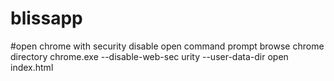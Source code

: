 # blissapp

#open chrome with security disable
	open command prompt
		browse chrome directory
		chrome.exe --disable-web-sec	urity --user-data-dir
open index.html 
